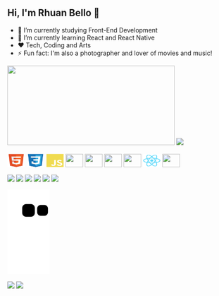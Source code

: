 ## Hi, I'm Rhuan Bello 👋

- 🔭 I’m currently studying Front-End Development
- 🌱 I’m currently learning React and React Native
- ❤ Tech, Coding and Arts
- ⚡ Fun fact: I'm also a photographer and lover of movies and music!
<!-- - ☄ I’m looking foward to start building awesome apps! -->

 <div>
  <img height="180em" width="380em" src="https://github-readme-stats.vercel.app/api?username=rhuanbello&show_icons=true&theme=react&include_all_commits=true&count_private=true"/>
<!--   <img height="180em" width="380em" src="https://github-readme-stats.vercel.app/api/top-langs/?username=rhuanbello&layout=compact&langs_count=7&theme=react"/> -->
   <img width="380em" src="https://i.imgur.com/m7KcGxP.png"/>
</div>


<div style="display: inline_block"><br>
  <img align="center" height="30" width="40" src="https://raw.githubusercontent.com/devicons/devicon/master/icons/html5/html5-original.svg">
  <img align="center" height="30" width="40" src="https://raw.githubusercontent.com/devicons/devicon/master/icons/css3/css3-original.svg">
  <img align="center" height="30" width="40" src="https://raw.githubusercontent.com/devicons/devicon/master/icons/javascript/javascript-plain.svg">
  <img align="center" height="30" width="40" src="https://cdn.jsdelivr.net/gh/devicons/devicon/icons/sass/sass-original.svg">
  <img align="center" height="30" width="40" src="https://cdn.jsdelivr.net/gh/devicons/devicon/icons/bootstrap/bootstrap-plain.svg">
  <img align="center" height="30" width="40" src="https://cdn.worldvectorlogo.com/logos/wordpress-icon-1.svg">
  <img align="center" height="30" width="40" src="https://cdn.worldvectorlogo.com/logos/figma-1.svg">
  <img align="center" height="30" width="40" src="https://raw.githubusercontent.com/devicons/devicon/master/icons/react/react-original.svg">
  <img align="center" height="30" width="40" src="https://cdn.jsdelivr.net/gh/devicons/devicon/icons/git/git-original.svg">
</div>

<div style="display: inline_block"><br> 
  <a href="https://www.rhuanbello.com" target="_blank"><img src="https://i.imgur.com/MymA43I.png"></a>
  <a href="https://www.linkedin.com/in/rhuanbello/" target="_blank"><img src="https://img.shields.io/badge/-LinkedIn-%230077B5?style=for-the-badge&logo=linkedin&logoColor=white" target="_blank"></a> 
  <a href="https://www.instagram.com/rhuanbello/" target="_blank"><img src="https://img.shields.io/badge/-Instagram-%23E4405F?style=for-the-badge&logo=instagram&logoColor=white" target="_blank"></a>
  <a href="https://twitter.com/rhuanbello" target="_blank"><img src="https://img.shields.io/badge/Twitter-1DA1F2?style=for-the-badge&logo=twitter&logoColor=white"></a>
  <a href = "mailto:rhuambello@gmail.com"><img src="https://img.shields.io/badge/-Gmail-%23333?style=for-the-badge&logo=gmail&logoColor=white" target="_blank"></a>
  <a href="https://api.whatsapp.com/send?phone=+5521968892704" target="_blank"><img src="https://img.shields.io/badge/WhatsApp-25D366?style=for-the-badge&logo=whatsapp&logoColor=white"></a>
</div>
 
![Snake animation](https://github.com/rhuanbello/rhuanbello/blob/output/github-contribution-grid-snake.svg)
 
<img src="https://komarev.com/ghpvc/?username=rhuanbello&label=Visits">
<img src="https://wakatime.com/badge/user/7c8afd8e-6490-43bb-b980-a081626d34af.svg">


